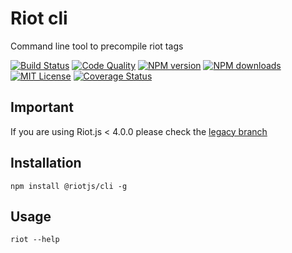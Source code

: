 # Riot cli

Command line tool to precompile riot tags

[![Build Status][travis-image]][travis-url]
[![Code Quality][codeclimate-image]][codeclimate-url]
[![NPM version][npm-version-image]][npm-url]
[![NPM downloads][npm-downloads-image]][npm-url]
[![MIT License][license-image]][license-url]
[![Coverage Status][coverage-image]][coverage-url]

## Important

If you are using Riot.js < 4.0.0 please check the [legacy branch](https://github.com/riot/cli/tree/legacy)

## Installation

`npm install @riotjs/cli -g`


## Usage

`riot --help`

[travis-image]:https://img.shields.io/travis/riot/cli.svg?style=flat-square
[travis-url]:https://travis-ci.org/riot/cli

[license-image]:http://img.shields.io/badge/license-MIT-000000.svg?style=flat-square
[license-url]:LICENSE.txt

[npm-version-image]:http://img.shields.io/npm/v/riot-cli.svg?style=flat-square
[npm-downloads-image]:http://img.shields.io/npm/dm/riot-cli.svg?style=flat-square
[npm-url]:https://npmjs.org/package/riot-cli

[coverage-image]:https://img.shields.io/coveralls/riot/cli/master.svg?style=flat-square
[coverage-url]:https://coveralls.io/r/riot/cli/?branch=master

[codeclimate-image]:https://api.codeclimate.com/v1/badges/1409ace7dbefdb5da35a/maintainability
[codeclimate-url]:https://codeclimate.com/github/riot/cli
